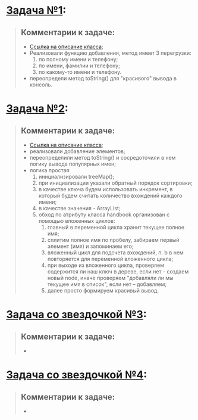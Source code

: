# [Задача №1]():
> ## Комментарии к задаче:
> - [Ссылка на описание класса]();
> - Реализовали функцию добавления, метод имеет 3 перегрузки:
>   1) по полному имени и телефону;
>   2) по имени, фамилии и телефону;
>   3) по какому-то имени и телефону.
> - переопредели метод toString() для "красивого" вывода в консоль.
>


# [Задача №2]():
> ## Комментарии к задаче:
> - [Ссылка на описание класса]();
> - реализовали добавление элементов;
> - переопределили метод toString() и сосредоточили в нем логику вывода популярных имен;
> - логика простая:
>   1) инициализировали treeMap();
>   2) при инициализации указали обратный порядок сортировки;
>   3) в качестве ключа будем использовать инкремент, в который будем считать количество вхождений каждого имени;
>   4) в качестве значения - ArrayList<String>;
>   5) обход по атрибуту класса handbook организован с помощью вложенных циклов:
>      1) главный в переменной цикла хранит текущее полное имя;
>      2) сплитим полное имя по пробелу, забираем первый элемент (имя) и запоминаем его;
>      3) вложенный цикл для подсчета вхождений, п. b в нем повторяется для переменной вложенного цикла;
>      4) при выходе из вложенного цикла, проверяем содержится ли наш ключ в дереве, если нет - создаем новый node, иначе проверяем "добавляли ли мы текущее имя в список", если нет – добавляем;
>      5) далее просто формируем красивый вывод.
>


# [Задача со звездочкой №3]():
> ## Комментарии к задаче:
> -
>


# [Задача со звездочкой №4]():
> ## Комментарии к задаче:
> -
> 
